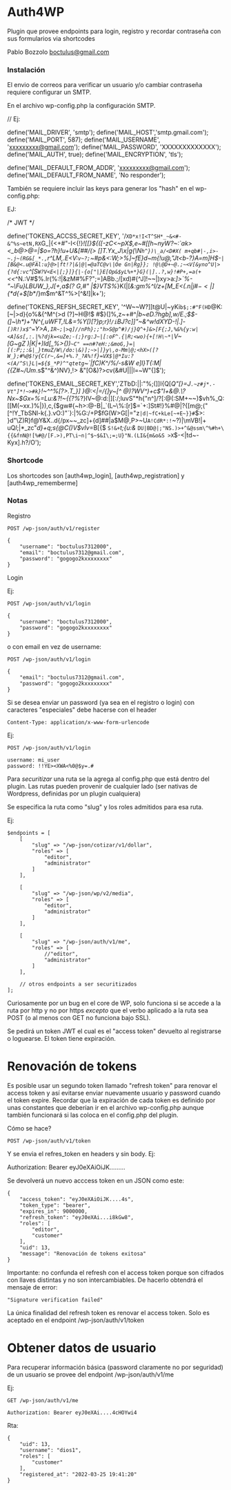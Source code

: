 # Auth4WP

Plugin que provee endpoints para login, registro y recordar contraseña con sus formularios via shortcodes 

Pablo Bozzolo
boctulus@gmail.com


### Instalación

El envio de correos para verificar un usuario y/o cambiar contraseña requiere configurar un SMTP.

En el archivo wp-config.php la configuración SMTP.

// Ej:

define('MAIL_DRIVER', 'smtp');
define('MAIL_HOST','smtp.gmail.com');
define('MAIL_PORT', 587);
define('MAIL_USERNAME', 'xxxxxxxxx@gmail.com');
define('MAIL_PASSWORD', 'XXXXXXXXXXXXX');
define('MAIL_AUTH', true);
define('MAIL_ENCRYPTION', 'tls');

define('MAIL_DEFAULT_FROM_ADDR', 'xxxxxxxxx@gmail.com');
define('MAIL_DEFAULT_FROM_NAME', 'No responder');


También se requiere incluir las keys para generar los "hash" en el wp-config.php:

EJ:

/* 
	JWT 
*/

define('TOKENS_ACCSS_SECRET_KEY', '/`XD*x!I<T^SH*_~&<#-&^%s~etN,RX`G_|{<+#"-I<{!}*![[}${([-zC<~pX$,e~#[[h~nyW?~:`ak><_b@>@=|$o=?h}!u+U&[##/\(> []T.Yx_J\x|g{\N`h^})\_a/<D#X( m+qb#|-,i>-~.j~(RG&[_*.,`r^LM,.E<V:`v~?;`~#p&<:W;>\%\]~fE}d~m{!u@,"Jt<b-?}A=m]H$-`|[B&@<.u@FAl:u}@>|ft!?|&|@|=@aTC@v\|Oe Gn|Rg}}; !@\@D+~@.;~<V[&yno^U|>{?d{:vc`^[S`W?V<E<|[;}]}{|-{o["|}E[Op&$yL%+*}G}(|]..?,w}!#P+,=a(+`<<*^N.:V#$%.lr(%:!|&zM#%F?";=]ABb.;/[xd)#{^J]!~~|)xy>a:*]>`%-"~\Fu}LBUW_},J[+,a$(? G,#" |$}VTS%*}K(|[_&:gm%^I/z+[M_E<(.n|j#$-<|]${*d{+$[b_*/}m$m^&T^%>[^&!]|k+');

define('TOKENS_REFSH_SECRET_KEY', '^W~~W?]]t@U|~yKi`b$;:#"F(HD`@K:[~|>d}{o%&{^M^(>d (?]~H@!$ #$}(]%,z~+#^_|b~eD.?hgb],w/E.;$$-(]~\h*)+"N^{,uWFT,!L&=%Y[)[?}p;r}!`/i`BJ?c]]"~&^w!d_*XYD-!|.]-`[)R!)x$^=`Y>A`,IR~;|>q]//nPh};;"h>S@p^#)/j}Q^+]&>[F{;J,%&%{y:w|<A]&s[,:.|%?djk=<uZe;-(;}rg:J~|[:oF^.{|R;<wo){+[!H\~*|`V~[G~$gZ~)|K|+)ld[%>$_%>{)\)`~C" ==n#?eH:;&moG,}=|[(:P;;:&|_}tmuZ/W\/do:\&)];~>|]}y\,o-Mm|@;<hX>([?W_};#%@$!y{C(r~,&=]+%.?_?A%!f}=VX$|@*Iu:?<(A/^S\}L|=${$_*P)^"qtetg`~`|fC)K^/%/-s&W e]l}T{:M|{{Z#~/Um*.s$"^&^)NV},!> &"[O&\)?>cv(&#U|||l=~W"{]\$');

define('TOKENS_EMAIL_SECRET_KEY','ZTbD:||:"%;(]]I{Q[*Q"[}=J`.~z#j*.-Vt"]*!~>#k}`!~^^%[?>.T_}] }@:<|=/{]y~[^ @)?WV^)+c$"l+&@.\?Nx~$_Gx=%_=Lu:&?!~\{{?%*?}IV~@:d:|][:/;luvS"*h{"n^\]/?[:@(:SM+~~)$vh\%_Q:[[M(~xx.)%|}),c,{$gw#{~h>:@-B|_`(L~\%:[r]$=`+:]St#!}%#@|?{[m@;("[^!Y_TbSNl-k{.}.vO:)"`}:|%G:/+P$fG(W>G[\|="z`|d|~fC+kLe[~+E~}}#`$>: }d"\Z)R}f@Y&X..d{/px~~_zc]+{d]##|a$M@,P>~U`A!CdR*:!`~?)|\mVB!|+ uQ*l*\;|*_zc"*d}+q;s{@C()V$vIv*=B[{$ `S!&+`_t;{u:&_ `DU|BD@|;"NS.)>+^&@ssm\^%#h+\{{&fnN@![%#@/[F.>),PT\i~n|^$~$&I\;=;U}"N.(LI&{m&o&S >X`$-<|td~-Kyx].h?/O');


### Shortcode

Los shortcodes son [auth4wp_login], [auth4wp_registration] y [auth4wp_rememberme]


### Notas

Registro

	POST /wp-json/auth/v1/register

	{
		"username": "boctulus7312000",
		"email": "boctulus7312@gmail.com",
		"password": "gogogo2kxxxxxxxx"
	}

Login

Ej:

	POST /wp-json/auth/v1/login

	{
		"username": "boctulus7312000",
		"password": "gogogo2kxxxxxxxx"
	}

o con email en vez de username:

	POST /wp-json/auth/v1/login

	{
		"email": "boctulus7312@gmail.com",
		"password": "gogogo2kxxxxxxxx"
	}


Si se desea enviar un password (ya sea en el registro o login) con caracteres "especiales" debe hacerse con el header

	Content-Type: application/x-www-form-urlencode

Ej:

	POST /wp-json/auth/v1/login

	username: mi_user
	password: !!YE><XWA<%0@$y=.#


Para *securitizar* una ruta se la agrega al config.php que está dentro del plugin. Las rutas pueden provenir de cualquier lado (ser nativas de Wordpress, definidas por un plugin cualquiera)

Se especifica la ruta como "slug" y los roles admitidos para esa ruta.

Ej:

    $endpoints = [
        [
            "slug" => "/wp-json/cotizar/v1/dollar",
            "roles" => [
                "editor", 
                "administrator"
            ]
        ],

        [
            "slug" => "/wp-json/wp/v2/media",
            "roles" => [
                "editor",
                "administrator"
            ]
        ],

        [
            "slug" => "/wp-json/auth/v1/me",
            "roles" => [
                //"editor",
                "administrator"
            ]
        ],

        // otros endpoints a ser securitizados
    ];


Curiosamente por un bug en el core de WP, solo funciona si se accede a la ruta por http y no por https *excepto* que el verbo aplicado a la ruta sea POST (o al menos con GET no funciona bajo SSL).

Se pedirá un token JWT el cual es el "access token" devuelto al registrarse o loguearse. El token tiene expiración.


# Renovación de tokens

Es posible usar un segundo token llamado "refresh token" para renovar el access token y así evitarse enviar nuevamente usuario y password cuando el token expire. Recordar que la expiración de cada token es definido por unas constantes que deberían ir en el archivo wp-config.php aunque también funcionará si las coloca en el config.php del plugin.

Cómo se hace?

	POST /wp-json/auth/v1/token

Y se envia el refres_token en headers y sin body. Ej:

Authorization: Bearer eyJ0eXAiOiJK.........

Se devolverá un nuevo acccess token en un JSON como este:

    {
        "access_token": "eyJ0eXAiOiJK....4s",
        "token_type": "bearer",
        "expires_in": 9000000,
        "refresh_token": "eyJ0eXAi...i8kGw8",
        "roles": [
            "editor",
            "customer"
        ],
        "uid": 13,
        "message": "Renovación de tokens exitosa"
    }

Importante: no confunda el refresh con el access token porque son cifrados con llaves distintas y no son intercambiables. De hacerlo obtendrá el mensaje de error:

    "Signature verification failed"

La única finalidad del refresh token es renovar el access token. Solo es aceptado en el endpoint  /wp-json/auth/v1/token


# Obtener datos de usuario

Para recuperar información básica (password claramente no por seguridad) de un usuario se provee del endpoint /wp-json/auth/v1/me

Ej:

    GET /wp-json/auth/v1/me

    Authorization: Bearer eyJ0eXAi....4cHOYwi4

Rta:

    {
        "uid": 13,
        "username": "dios1",
        "roles": [
            "customer"
        ],
        "registered_at": "2022-03-25 19:41:20"
    }